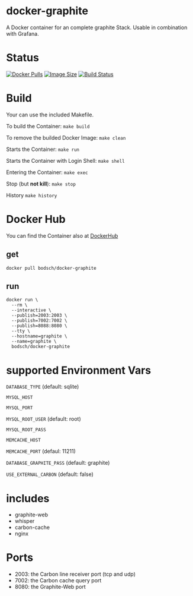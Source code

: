 docker-graphite
=================

A Docker container for an complete graphite Stack. Usable in combination with Grafana.


# Status

[![Docker Pulls](https://img.shields.io/docker/pulls/bodsch/docker-graphite.svg?branch=1704-01)][hub]
[![Image Size](https://images.microbadger.com/badges/image/bodsch/docker-graphite.svg?branch=1704-01)][microbadger]
[![Build Status](https://travis-ci.org/bodsch/docker-graphite.svg?branch=1704-01)][travis]

[hub]: https://hub.docker.com/r/bodsch/docker-graphite/
[microbadger]: https://microbadger.com/images/bodsch/docker-graphite
[travis]: https://travis-ci.org/bodsch/docker-graphite


# Build

Your can use the included Makefile.

To build the Container: `make build`

To remove the builded Docker Image: `make clean`

Starts the Container: `make run`

Starts the Container with Login Shell: `make shell`

Entering the Container: `make exec`

Stop (but **not kill**): `make stop`

History `make history`



# Docker Hub

You can find the Container also at  [DockerHub](https://hub.docker.com/r/bodsch/docker-graphite/)

## get

    docker pull bodsch/docker-graphite

## run

    docker run \
      --rm \
      --interactive \
      --publish=2003:2003 \
      --publish=7002:7002 \
      --publish=8088:8080 \
      --tty \
      --hostname=graphite \
      --name=graphite \
      bodsch/docker-graphite


# supported Environment Vars

`DATABASE_TYPE` (default: sqlite)

`MYSQL_HOST`

`MYSQL_PORT`

`MYSQL_ROOT_USER` (default: root)

`MYSQL_ROOT_PASS`

`MEMCACHE_HOST`

`MEMCACHE_PORT` (defaul: 11211)

`DATABASE_GRAPHITE_PASS` (default: graphite)

`USE_EXTERNAL_CARBON` (default: false)


# includes
 - graphite-web
 - whisper
 - carbon-cache
 - nginx


# Ports
 - 2003: the Carbon line receiver port (tcp and udp)
 - 7002: the Carbon cache query port
 - 8080: the Graphite-Web port


